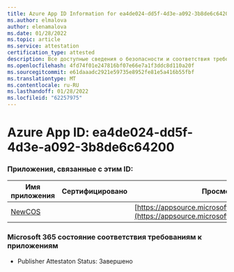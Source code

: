 ```yaml
---
title: Azure App ID Information for ea4de024-dd5f-4d3e-a092-3b8de6c64200
ms.author: elmalova
author: elenamalova
ms.date: 01/28/2022
ms.topic: article
ms.service: attestation
certification_type: attested
description: Все доступные сведения о безопасности и соответствия требованиям для ea4de024-dd5f-4d3e-a092-3b8de6c64200.
ms.openlocfilehash: 4fd74f01e247816bf07e66e7a1f3ddc8d110a20f
ms.sourcegitcommit: e61daaadc2921e59735e8952fe81e5a416b55fbf
ms.translationtype: MT
ms.contentlocale: ru-RU
ms.lasthandoff: 01/28/2022
ms.locfileid: "62257975"
---
```

# <a name="azure-app-id-ea4de024-dd5f-4d3e-a092-3b8de6c64200"></a>Azure App ID: ea4de024-dd5f-4d3e-a092-3b8de6c64200


### <a name="apps-associated-with-this-id"></a>Приложения, связанные с этим ID:
| **Имя приложения** | **Сертифицировано** | **Просмотр в AppSource** |
|--------------|---------------|-----------------------|
| [NewCOS](https://docs.microsoft.com/microsoft-365-app-certification/forward/WA200001104) |  | [https://appsource.microsoft.com/product/office/WA200001104](https://appsource.microsoft.com/product/office/WA200001104) |

### <a name="microsoft-365-app-compliance-status"></a>Microsoft 365 состояние соответствия требованиям к приложениям
- Publisher Attestaton Status: Завершено
